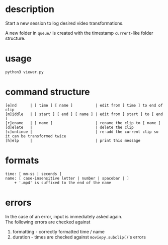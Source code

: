 # description
Start a new session to log desired video transformations.  

A new folder in `queue/` is created with the timestamp `current`-like folder structure.  

# usage
```
python3 viewer.py 
```

# command structure
```
[e]nd      | [ time ] [ name ]          | edit from [ time ] to end of clip
[m]iddle   | [ start ] [ end ] [ name ] | edit from [ start ] to [ end ]
[r]ename   | [ name ]                   | rename the clip to [ name ]
[d]elete   |                            | delete the clip
[c]ontinue |                            | re-add the current clip so it can be transformed twice
[h]elp     |                            | print this message
```

# formats
```
time: [ mm-ss | seconds ]
name: [ case-insensitive letter | number | spacebar | ]
    + '.mp4' is suffixed to the end of the name
```

# errors
In the case of an error, input is immediately asked again.  
The following errors are checked against
1. formatting - correctly formatted time / name
2. duration   - times are checked against `moviepy.subclip()`'s errors
